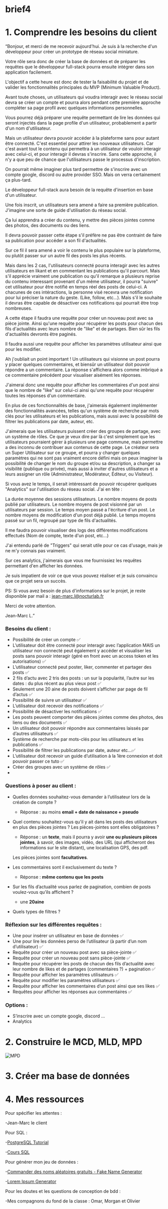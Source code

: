 # brief4
# 1. Comprendre les besoins du client

“Bonjour, et merci de me recevoir aujourd'hui. Je suis à la recherche d'un développeur pour créer un prototype de réseau social miniature.

Votre rôle sera donc de créer la base de données et de préparer les requêtes que le développeur full-stack pourra ensuite intégrer dans son application facilement.

L'objectif a cette heure est donc de tester la faisabilité du projet et de valider les fonctionnalités principales du MVP (Minimum Valuable Product).

Avant toute choses, un utilisateurs qui voudra interagir avec le réseau social devra se créer un compte et pourra alors pendant cette première approche compléter sa page profil avec quelques informations personnelles.

Vous pourrez déjà préparer une requête permettant de lire les données qui seront injectés dans la page profile d'un utilisateur, probablement a partir d'un nom d'utilisateur.

Mais un utilisateur devra pouvoir accéder à la plateforme sans pour autant être connecté. C'est essentiel pour attirer les nouveaux utilisateurs. Car c'est avant tout le contenu qui permettra à un utilisateur de vouloir interagir avec celui-ci, et pour interagir il devras s'inscrire. Sans cette approche, il n'y a que peu de chance que l'utilisateurs passe le processus d'inscription.

On pourrait même imaginer plus tard permettre de s'inscrire avec un compte google, discord ou autre provider SSO. Mais on verra certainement ça plus-tard.

Le développeur full-stack aura besoin de la requête d'insertion en base d'un utilisateur.

Une fois inscrit, un utilisateurs sera amené a faire sa première publication. J'imagine une sorte de guide d'utilisation du réseau social.

Ça lui apprendra a créer du contenu, y mettre des pièces jointes comme des photos, des documents ou des liens.

Il devra pouvoir passer cette étape s'il préfère ne pas être contraint de faire sa publication pour accéder a son fil d'actualités.

Sur ce fil il sera amené a voir le contenu le plus populaire sur la plateforme, ou plutôt passer sur un autre fil des posts les plus récents.

Mais dans les 2 cas, l'utilisateurs connecté pourra interagir avec les autres utilisateurs en likant et en commentant les publications qu'il parcourt. Mais s'il apprécie vraiment une publication ou qu'il remarque a plusieurs reprise du contenu interessant provenant d'un même utilisateur, il pourra "suivre" cet utilisateur pour être notifié en temps réel des posts de celui-ci. A chacunes de ces intéractions, la personne visé recevra une notification pour lui préciser la nature du geste. (Like, follow, etc...). Mais s'il le souhaite il devras être capable de désactiver ces notifications qui pourrait être trop nombreuses.

A cette étape il faudra une requête pour créer un nouveau post avec sa pièce jointe. Ainsi qu'une requête pour récupérer les posts pour chacun des fils d'actualités avec leurs nombre de "like" et de partages. Bien sûr les fils d'actualités devronts être paginés.

Il faudra aussi une requête pour afficher les paramètres utilisateur ainsi que pour les modifier.

Ah j'oubliait un point important ! Un utilisateurs qui visionne un post pourra y placer quelques commentaires, et biensûr un utilisateur doit pouvoir répondre a un commentaire. La réponse s'affichera alors comme imbriqué a ce commentaire précédent pour visualiser aisément les réponses.

J'aimerai donc une requête pour afficher les commentaires d'un post ainsi que le nombre de "like" sur celui-ci ainsi qu'une requête pour récupérer toutes les réponses d'un commentaire.

En plus de ces fonctionnalités de base, j'aimerais également implémenter des fonctionnalités avancées, telles qu'un système de recherche par mots clés pour les utilisateurs et les publications, mais aussi avec la possibilité de filtrer les publications par date, auteur, etc.

J'aimerais que les utilisateurs puissent créer des groupes de partage, avec un système de rôles. Ce que je veux dire par là c'est simplement que les utilisateurs pourraient gérer à plusieurs une page commune, mais permettre a des inconnu de contribuer aux contenus de cette page. Le créateur sera un Super Utilisateur sur ce groupe, et pourra y changer quelques paramètres qui ne sont pas vraiment encore défini mais on peux imaginer la possibilité de changer le nom du groupe et/ou sa description, a changer sa visibilité (publique ou privée), mais aussi à inviter d'autres utilisateurs et a leurs assigner un rôle (Administrateur, Modérateur, Éditeur, ou Visiteur).

Si vous avez le temps, il serait intéressant de pouvoir récupérer quelques "Analytics" sur l'utilisation du réseau social. J'ai en tête :

La durée moyenne des sessions utilisateurs.
Le nombre moyens de posts publié par utilisateurs.
Le nombre moyens de post visionné par un utilisateurs par session.
Le temps moyen passé a l'écriture d'un post.
Le nombre moyens de modification d'un post déjà publié.
Le temps moyens passé sur un fil, regroupé par type de fils d'actualités.

Il me faudra pouvoir visualiser des logs des différentes modifications effectués (Nom de compte, texte d'un post, etc...)

J'ai entendu parlé de "Triggers" qui serait utile pour ce cas d'usage, mais je ne m'y connais pas vraiment.

Sur ces analytics, j'aimerais que vous me fournissiez les requêtes permettant d'en afficher les données.

Je suis impatient de voir ce que vous pouvez réaliser et je suis convaincu que ce projet sera un succès.

PS: Si vous avez besoin de plus d'informations sur le projet, je reste disponible par mail a : [jean-marc.l@nocturlab.fr](mailto:jean-marc.l@nocturlab.fr)

Merci de votre attention.

Jean-Marc L.”

### Besoins du client :

- Possibilité de créer un compte ✅
- L’utilisateur doit être connecté pour interagir avec l’application MAIS un utilisateur non connecté peut également y accéder et visualiser les posts sans pouvoir interagir (géré en front avec un access token et les autorisations) ✅
- L’utilisateur connecté peut poster, liker, commenter et partager des posts ✅
- 2 fils d’actu avec 2 tris des posts : un sur la popularité, l’autre sur les dates : du plus récent au plus vieux post ✅
- Seulement une 20 aine de posts doivent s’afficher par page de fil d’actus ✅
- Possibilité de suivre un utilisateur ✅
- L’utilisateur doit recevoir des notifications ✅
- Possibilité de désactiver les notifications ✅
- Les posts peuvent comporter des pièces jointes comme des photos, des liens ou des documents ✅
- Un utilisateur doit pouvoir répondre aux commentaires laissés par d’autres utilisateurs ✅
- Système de recherche par mots-clés pour les utilisateurs et les publications ✅
- Possibilité de filtrer les publications par date, auteur etc…✅
- L’utilisateur doit recevoir un guide d’utilisation à la 1ère connexion et doit pouvoir passer ce tuto ✅
- Créer des groupes avec un système de rôles ✅
- 

### Questions à poser au client :

- Quelles données souhaitez-vous demander à l’utilisateur lors de la création de compte ?
    - Réponse : au moins **email + date de naissance + pseudo**
- Quel contenu souhaitez-vous qu’il y ait dans les posts des utilisateurs en plus des pièces jointes ? Les pièces-jointes sont elles obligatoires ?
    - Réponse : un **texte**, mais il pourra y avoir **une ou plusieurs** **pièces jointes**, à savoir, des images, vidéo, des URL (qui afficheront des informations sur le site distant), une localisation GPS, des pdf.
    
    Les pièces jointes sont **facultatives**.
    
- Les commentaires sont il exclusivement du texte ?
    - Réponse : **même contenu que les posts**
- Sur les fils d’actualité vous parlez de pagination, combien de posts voulez-vous qu’ils affichent ?
    - une **20aine**
- Quels types de filtres ?

### Réflexion sur les différentes requêtes :

- Une pour insérer un utilisateur en base de données ✅
- Une pour lire les données perso de l’utilisateur (à partir d’un nom d’utilisateur) ✅
- Requête pour créer un nouveau post avec sa pièce-jointe ✅
- Requête pour créer un nouveau post sans pièce-jointe ✅
- Requête pour récupérer les posts de chacun des fils d’actualité avec leur nombre de likes et de partages (commentaires ?) + pagination ✅
- Requête pour afficher les paramètres utilisateurs ✅
- Requête pour modifier les paramètres utilisateurs ✅
- Requête pour afficher les commentaires d’un post ainsi que ses likes ✅
- Requêtes pour afficher les réponses aux commentaires ✅

### Options :

- S’inscrire avec un compte google, discord …
- Analytics

# 2. Construire le MCD, MLD, MPD
![MPD](C:\Workspaces\cdaMaif\brief4\MPD.JPG)

# 3. Créer ma base de données

# 4. Mes ressources

Pour spécifier les attentes : 

-Jean-Marc le client 

Pour SQL : 

-[PostgreSQL Tutorial](https://www.postgresqltutorial.com/) 

-[Cours SQL](https://sql.sh/cours/)

Pour générer mon jeu de données :

-[Commander des noms aléatoires gratuits - Fake Name Generator](https://fr.fakenamegenerator.com/order.php)

-[Lorem Ipsum Generator](https://loremipsum.io/generator/) 

Pour les doutes et les questions de conception de bdd :

-Mes compagnons du fond de la classe : Omar, Morgan et Olivier
